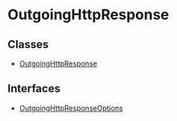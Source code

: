 # OutgoingHttpResponse

## Classes

- [OutgoingHttpResponse](classes/OutgoingHttpResponse.md)

## Interfaces

- [OutgoingHttpResponseOptions](interfaces/OutgoingHttpResponseOptions.md)
